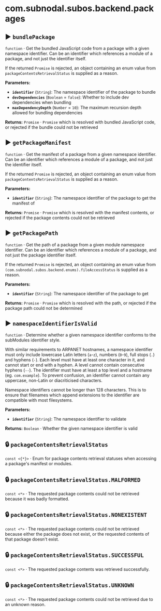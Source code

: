 # com.subnodal.subos.backend.packages
## ▶️ `bundlePackage`
`function` · Get the bundled JavaScript code from a package with a given namespace identifier. Can be an identifier which references a module of a package, and not just the identifier itself.


If the returned `Promise` is rejected, an object containing an enum
value from `packageContentsRetrievalStatus` is supplied as a reason.

**Parameters:**
* **`identifier`** (`String`): The namespace identifier of the package to bundle
* **`devDependencies`** (`Boolean` = `false`): Whether to include dev dependencies when bundling
* **`maxDependencyDepth`** (`Number` = `10`): The maximum recursion depth allowed for bundling dependencies

**Returns:** `Promise` · `Promise` which is resolved with bundled JavaScript code, or rejected if the bundle could not be retrieved

## ▶️ `getPackageManifest`
`function` · Get the manifest of a package from a given namespace identifier. Can be an identifier which references a module of a package, and not just the identifier itself.


If the returned `Promise` is rejected, an object containing an enum
value from `packageContentsRetrievalStatus` is supplied as a reason.

**Parameters:**
* **`identifier`** (`String`): The namespace identifier of the package to get the manifest of

**Returns:** `Promise` · `Promise` which is resolved with the manifest contents, or rejected if the package contents could not be retrieved

## ▶️ `getPackagePath`
`function` · Get the path of a package from a given module namespace identifier. Can be an identifier which references a module of a package, and not just the package identifier itself.


If the returned `Promise` is rejected, an object containing an enum
value from `(com.subnodal.subos.backend.enums).fileAccessStatus` is
supplied as a reason.

**Parameters:**
* **`identifier`** (`String`): The namespace identifier of the package to get

**Returns:** `Promise` · `Promise` which is resolved with the path, or rejected if the package path could not be determined

## ▶️ `namespaceIdentifierIsValid`
`function` · Determine whether a given namespace identifier conforms to the subModules identifier style.


With similar requirements to ARPANET hostnames, a namespace
identifier must only include lowercase Latin letters (`a`-`z`),
numbers (`0`-`9`), full stops (`.`) and hyphens (`-`). Each level
must have at least one character in it, and cannot start or end with
a hyphen. A level cannot contain consecutive hyphens (`--`). The
identifier must have at least a top level and a hostname (eg.
`com.example`). To prevent confusion, an identifier cannot contain
any uppercase, non-Latin or diacriticised characters.


Namespace identifiers cannot be longer than 128 characters. This is
to ensure that filenames which append extensions to the identifier
are compatible with most filesystems.

**Parameters:**
* **`identifier`** (`String`): The namespace identifier to validate

**Returns:** `Boolean` · Whether the given namespace identifier is valid

## 🔒️ `packageContentsRetrievalStatus`
`const <{*}>` · Enum for package contents retrieval statuses when accessing a package's manifest or modules.

## 🔒️ `packageContentsRetrievalStatus.MALFORMED`
`const <*>` · The requested package contents could not be retrieved because it was badly formatted.

## 🔒️ `packageContentsRetrievalStatus.NONEXISTENT`
`const <*>` · The requested package contents could not be retrieved because either the package does not exist, or the requested contents of that package doesn't exist.

## 🔒️ `packageContentsRetrievalStatus.SUCCESSFUL`
`const <*>` · The requested package contents was retrieved successfully.

## 🔒️ `packageContentsRetrievalStatus.UNKNOWN`
`const <*>` · The requested package contents could not be retrieved due to an unknown reason.